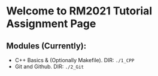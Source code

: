 # Welcome to RM2021 Tutorial Assignment Page

## Modules (Currently):
* C++ Basics & (Optionally Makefile). DIR: `./1_CPP`
* Git and Github. DIR: `./2_Git`


